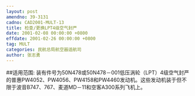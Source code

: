 ```yaml
---
layout: post
amendno: 39-3131
cadno: CAD2001-MULT-13
title: 检查/更换LPT4级空气封严
date: 2001-02-08 00:00:00 +0800
effdate: 2001-02-26 00:00:00 +0800
tag: MULT
categories: 民航总局航空器适航司
author: 张志勇
---
```


##适用范围:
装有件号为50N478或50N478－001低压涡轮（LPT）4级空气封严的普惠PW4052、PW4056、PW4158和PW4460发动机。这些发动机装于但不限于波音B747、767、麦道MD－11和空客A300系列飞机上。

